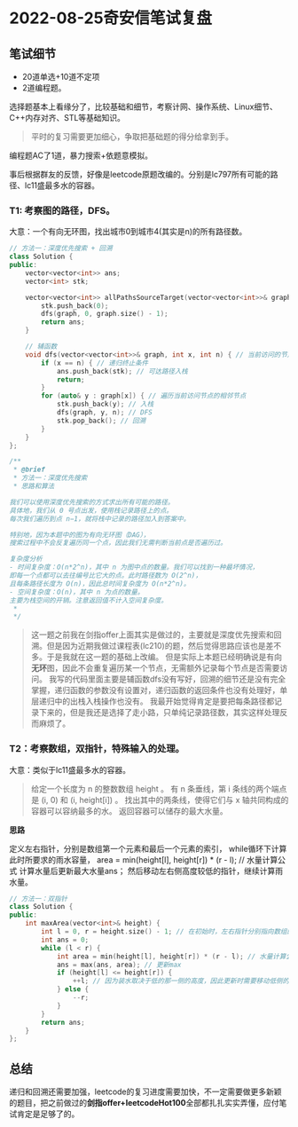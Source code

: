 # 2022-08-25奇安信笔试复盘

## 笔试细节
- 20道单选+10道不定项
- 2道编程题。

选择题基本上看缘分了，比较基础和细节，考察计网、操作系统、Linux细节、C++内存对齐、STL等基础知识。

> 平时的复习需要更加细心，争取把基础题的得分给拿到手。

编程题AC了1道，暴力搜索+依题意模拟。

事后根据群友的反馈，好像是leetcode原题改编的。分别是lc797所有可能的路径、lc11盛最多水的容器。

### T1: 考察图的路径，DFS。
大意：一个有向无环图，找出城市0到城市4(其实是n)的所有路径数。

```cpp
// 方法一：深度优先搜索 + 回溯
class Solution {
public:
    vector<vector<int>> ans;
    vector<int> stk;

    vector<vector<int>> allPathsSourceTarget(vector<vector<int>>& graph) {
        stk.push_back(0);
        dfs(graph, 0, graph.size() - 1);
        return ans;
    }

    // 辅函数
    void dfs(vector<vector<int>>& graph, int x, int n) { // 当前访问的节点
        if (x == n) { // 递归终止条件
            ans.push_back(stk); // 可达路径入栈
            return;
        }
        for (auto& y : graph[x]) { // 遍历当前访问节点的相邻节点
            stk.push_back(y); // 入栈
            dfs(graph, y, n); // DFS
            stk.pop_back(); // 回溯
        }
    }
};

/**
 * @brief 
 * 方法一：深度优先搜索
 * 思路和算法

我们可以使用深度优先搜索的方式求出所有可能的路径。
具体地，我们从 0 号点出发，使用栈记录路径上的点。
每次我们遍历到点 n−1，就将栈中记录的路径加入到答案中。

特别地，因为本题中的图为有向无环图（DAG），
搜索过程中不会反复遍历同一个点，因此我们无需判断当前点是否遍历过。

复杂度分析
- 时间复杂度：O(n*2^n)，其中 n 为图中点的数量。我们可以找到一种最坏情况，
即每一个点都可以去往编号比它大的点。此时路径数为 O(2^n)，
且每条路径长度为 O(n)，因此总时间复杂度为 O(n*2^n)。
- 空间复杂度：O(n)，其中 n 为点的数量。
主要为栈空间的开销。注意返回值不计入空间复杂度。
 * 
 */
```

> 这一题之前我在剑指offer上面其实是做过的，主要就是深度优先搜索和回溯。但是因为近期我做过课程表(lc210)的题，然后觉得思路应该也是差不多。于是我就在这一题的基础上改编。
> 但是实际上本题已经明确说是有向**无环**图，因此不会重复遍历某一个节点，无需额外记录每个节点是否需要访问。
> 我写的代码里面主要是辅函数dfs没有写好，回溯的细节还是没有完全掌握，递归函数的参数没有设置对，递归函数的返回条件也没有处理好，单层递归中的出栈入栈操作也没有。
> 我最开始觉得肯定是要把每条路径都记录下来的，但是我还是选择了走小路，只单纯记录路径数，其实这样处理反而麻烦了。

### T2：考察数组，双指针，特殊输入的处理。

大意：类似于lc11盛最多水的容器。
> 给定一个长度为 n 的整数数组 height 。
> 有 n 条垂线，第 i 条线的两个端点是 (i, 0) 和 (i, height[i]) 。
> 找出其中的两条线，使得它们与 x 轴共同构成的容器可以容纳最多的水。
> 返回容器可以储存的最大水量。

**思路**

定义左右指针，分别是数组第一个元素和最后一个元素的索引，
while循环下计算此时所要求的雨水容量，
area = min(height[l], height[r]) * (r - l); // 水量计算公式
计算水量后更新最大水量ans；
然后移动左右侧高度较低的指针，继续计算雨水量。

```cpp
// 方法一：双指针
class Solution {
public:
    int maxArea(vector<int>& height) { 
        int l = 0, r = height.size() - 1; // 在初始时，左右指针分别指向数组的左右两端
        int ans = 0;
        while (l < r) {
            int area = min(height[l], height[r]) * (r - l); // 水量计算公式
            ans = max(ans, area); // 更新max
            if (height[l] <= height[r]) {
                ++l; // 因为装水取决于低的那一侧的高度，因此更新时需要移动低侧的下标
            } else {
                --r;
            }
        }
        return ans;
    }
};
```

## 总结

递归和回溯还需要加强，leetcode的复习进度需要加快，不一定需要做更多新颖的题目，把之前做过的**剑指offer+leetcodeHot100**全部都扎扎实实弄懂，应付笔试肯定是足够了的。